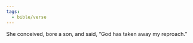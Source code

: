 ```yaml
---
tags:
  - bible/verse
---
```

She conceived, bore a son, and said, “God has taken away my reproach.”